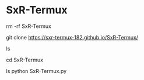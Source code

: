 # SxR-Termux
 rm -rf SxR-Termux
 
 git clone https://sxr-termux-182.github.io/SxR-Termux/
 
 ls
 
 cd SxR-Termux
 
 ls python SxR-Termux.py
